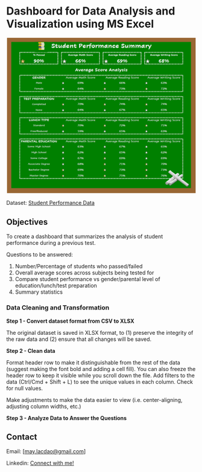 # Dashboard for Data Analysis and Visualization using MS Excel

![alt text](images/studentperformancedash.png)

Dataset: [Student Performance Data](data/Dataset_Student_Performance.csv)

## Objectives

To create a dashboard that summarizes the analysis of student performance during a previous test.

Questions to be answered:

1. Number/Percentage of students who passed/failed
2. Overall average scores across subjects being tested for
3. Compare student performance vs gender/parental level of education/lunch/test preparation
4. Summary statistics

### Data Cleaning and Transformation

**Step 1 - Convert dataset format from CSV to XLSX**

The original dataset is saved in XLSX format, to (1) preserve the integrity of the raw data and (2) ensure that all changes will be saved.

**Step 2 - Clean data**

Format header row to make it distinguishable from the rest of the data (suggest making the font bold and adding a cell fill). You can also freeze the header row to keep it visible while you scroll down the file. Add filters to the data (Ctrl/Cmd + Shift + L) to see the unique values in each column. Check for null values.

Make adjustments to make the data easier to view (i.e. center-aligning, adjusting column widths, etc.)

**Step 3 - Analyze Data to Answer the Questions**

## Contact

Email: [may.lacdao@gmail.com]

Linkedin: [Connect with me!](https://www.linkedin.com/in/maylacdao/)
